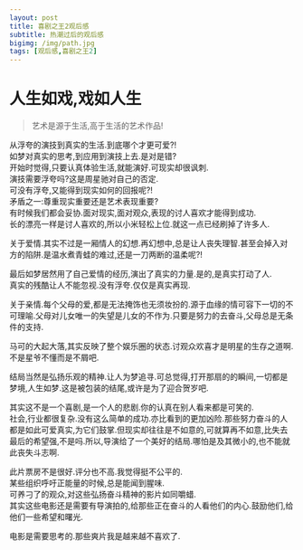```yaml
---
layout: post
title: 喜剧之王2观后感
subtitle: 热潮过后的观后感
bigimg: /img/path.jpg
tags: [观后感,喜剧之王2]
---
```

# 人生如戏,戏如人生
> 艺术是源于生活,高于生活的艺术作品!  

从浮夸的演技到真实的生活.到底哪个才更可爱?!  
如梦对真实的思考,到应用到演技上去.是对是错?  
开始时觉得,只要认真体验生活,就能演好.可现实却很讽刺.  
演技需要浮夸吗?这是周星驰对自己的否定.  
可没有浮夸,又能得到现实如何的回报呢?!  
矛盾之一:尊重现实重要还是艺术表现重要?  
有时候我们都会妥协.面对现实,面对观众,表现的讨人喜欢才能得到成功.  
长的漂亮一样是讨人喜欢的,所以小米轻松上位.就这一点已经刷掉了许多人.  

关于爱情.其实不过是一厢情人的幻想.再幻想中,总是让人丧失理智.甚至会掉入对方的陷阱.是温水煮青蛙的难过,还是一刀两断的温柔呢?!  

最后如梦居然用了自己爱情的经历,演出了真实的力量.是的,是真实打动了人.  
真实的残酷让人不能忽视.没有浮夸.仅仅是真实再现.

关于亲情.每个父母的爱,都是无法掩饰也无须妆扮的.源于血缘的情可容下一切的不可理喻.父母对儿女唯一的失望是儿女的不作为.只要是努力的去奋斗,父母总是无条件的支持.  

马可的大起大落,其实反映了整个娱乐圈的状态.讨观众欢喜才是明星的生存之道啊.不是星爷不懂而是不屑吧.

结局当然是弘扬乐观的精神.让人为梦追寻.可总觉得,打开那扇的的瞬间,一切都是梦境,人生如梦.这是被包装的结尾,或许是为了迎合贺岁吧.

其实这不是一个喜剧,是一个人的悲剧.你的认真在别人看来都是可笑的.  
社会,行业都很复杂.没有这么简单的成功.亦比看到的更加凶险.那些努力奋斗的人都是如此可爱真实,为它们鼓掌.但现实却往往是不如意的,可就算再不如意,比失去最后的希望强,不是吗.所以,导演给了一个美好的结局.哪怕是及其微小的,也不能就此丧失斗志啊.

此片票房不是很好.评分也不高.我觉得挺不公平的.  
某些组织呼吁正能量的时候,总是能闻到腥味.  
可养刁了的观众,对这些弘扬奋斗精神的影片如同嚼蜡.  
其实这些电影还是需要有导演拍的,给那些正在奋斗的人看他们的内心.鼓励他们,给他们一些希望和曙光.  

电影是需要思考的.那些爽片我是越来越不喜欢了.  



